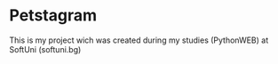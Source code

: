 # Petstagram
 This is my project wich was created during my studies (PythonWEB) at SoftUni (softuni.bg)
